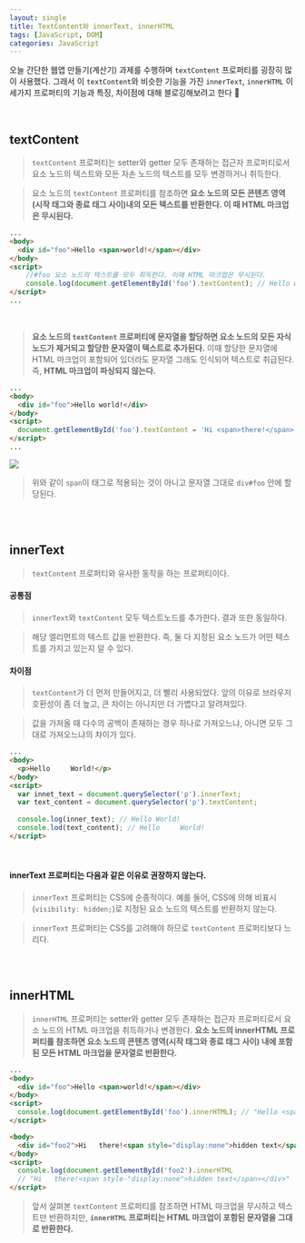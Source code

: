 ```yaml
---
layout: single
title: TextContent와 innerText, innerHTML
tags: [JavaScript, DOM]
categories: JavaScript
---
```



오늘 간단한 웹앱 만들기(계산기) 과제를 수행하며 `textContent` 프로퍼티를 굉장히 많이 사용했다. 그래서 이 `textContent`와 비슷한 기능을 가진 `innerText`, `innerHTML` 이 세가지 프로퍼티의 기능과 특징, 차이점에 대해 블로깅해보려고 한다 🧐

<br />

## textContent 
>`textContent` 프로퍼티는 setter와 getter 모두 존재하는 접근자 프로퍼티로서 요소 노드의 텍스트와 모든 자손 노드의 텍스트를 모두 변경하거나 취득한다.

>요소 노드의 `textContent` 프로퍼티를 참조하면 **요소 노드의 모든 콘텐츠 영역(시작 태그와 종료 태그 사이)내의 모든 텍스트를 반환한다. 이 때 HTML 마크업은 무시된다.**

```html
...
<body>
  <div id="foo">Hello <span>world!</span></div>
</body>
<script>
    //#foo 요소 노드의 텍스트를 모두 취득한다. 이때 HTML 마크업은 무시된다.
    console.log(document.getElementById('foo').textContent); // Hello world!
</script>
...
```
<br />

>**요소 노드의 `textContent` 프로퍼티에 문자열을 할당하면 요소 노드의 모든 자식 노드가 제거되고 할당한 문자열이 텍스트로 추가된다.** 이때 할당한 문자열에 HTML 마크업이 포함되어 있더라도 문자열 그래도 인식되어 텍스트로 취급된다. 즉, **HTML 마크업이 파싱되지 않는다.**

```html
...
<body>
  <div id="foo">Hello world!</div>
</body>
<script>
  document.getElementById('foo').textContent = 'Hi <span>there!</span>';
</script> 
...
```
![](https://velog.velcdn.com/images/jangmi749/post/ec433d2b-ed3a-4ac7-bac4-f1506eda1627/image.png)
>위와 같이 `span`이 태그로 적용되는 것이 아니고 문자열 그대로 `div#foo` 안에 할당된다.

<br /><br />

## innerText
>`textContent` 프로퍼티와 유사한 동작을 하는 프로퍼티이다.

#### 공통점
>`innerText`와 `textContent` 모두 텍스트노드를 추가한다. 결과 또한 동일하다.

>해당 엘리먼트의 텍스트 값을 반환한다. 즉, 둘 다 지정된 요소 노드가 어떤 텍스트를 가지고 있는지 알 수 있다.

#### 차이점
>`textContent`가 더 먼저 만들어지고, 더 빨리 사용되었다. 앞의 이유로 브라우저 호환성이 좀 더 높고, 큰 차이는 아니지만 더 가볍다고 알려져있다.

>값을 가져올 때 다수의 공백이 존재하는 경우 하나로 가져오느냐, 아니면 모두 그대로 가져오느냐의 차이가 있다.

```html
...
<body>
  <p>Hello     World!</p>
</body>
<script>
  var innet_text = document.querySelector('p').innerText;
  var text_content = document.querySelector('p').textContent;
  
  console.log(inner_text); // Hello World!
  console.lod(text_content); // Hello     World!
</script>
```

<br />

#### innerText 프로퍼티는 다음과 같은 이유로 권장하지 않는다.
>`innerText` 프로퍼티는 CSS에 순종적이다. 예를 들어, CSS에 의해 비표시(`visibility: hidden;`)로 지정된 요소 노드의 텍스트를 반환하지 않는다.

>`innerText` 프로퍼티는 CSS를 고려해야 하므로 `textContent` 프로퍼티보다 느리다.


<br /><br />

## innerHTML
>`innerHTML` 프로퍼티는 setter와 getter 모두 존재하는 접근자 프로퍼티로서 요소 노드의 HTML 마크업을 취득하거나 변경한다. **요소 노드의 innerHTML 프로퍼티를 참조하면 요소 노드의 콘텐츠 영역(시작 태그와 종료 태그 사이) 내에 포함된 모든 HTML 마크업을 문자열로 반환한다.**

```html
...
<body>
  <div id="foo">Hello <span>world!</span></div>
</body>
<script>
  console.log(document.getElementById('foo').innerHTML); // "Hello <span>world!</span>"
</script>
```
```html
<body>
  <div id="foo2">Hi   there!<span style="display:none">hidden text</span></div>
</body>
<script>
  console.log(document.getElementById('foo2').innerHTML
  // "Hi   there!<span style-"display:none">hidden text</span></div>"
</script>
```

>앞서 살펴본 `textContent` 프로퍼티를 참조하면 HTML 마크업을 무시하고 텍스트만 반환하지만, **`innerHTML` 프로퍼티는 HTML 마크업이 포함된 문자열을 그대로 반환한다.**

